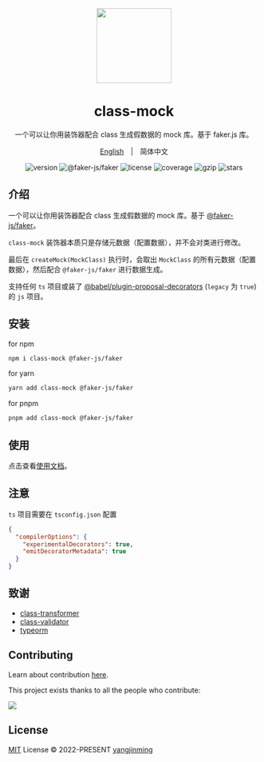 <div align="center">
  <a href="https://vue-superman.vercel.app/">
    <img src="https://vue-superman.vercel.app/images/logo.svg" width="150">
  </a>
  <h1>class-mock</h1>
  <p>一个可以让你用装饰器配合 class 生成假数据的 mock 库。基于 faker.js 库。</p>
  <p>
    <a href="./">English</a>&emsp;|&emsp;<span>简体中文</span>
  </p>
  <p>
    <img src="https://img.shields.io/npm/v/class-mock?style=flat-square" alt="version">
    <img src="https://img.shields.io/npm/dependency-version/class-mock/@faker-js/faker" alt="@faker-js/faker">
    <img src="https://img.shields.io/npm/l/class-mock.svg" alt="license">
    <img src="https://img.shields.io/codecov/c/github/2214962083/vue-superman" alt="coverage">
    <img src="https://img.badgesize.io/https://unpkg.com/class-mock/dist/index.min.umd.js?compression=gzip&label=gzip" alt="gzip" />
    <img src="https://img.shields.io/github/stars/2214962083/vue-superman?style=social" alt="stars">
  </p>
</div>

## 介绍

一个可以让你用装饰器配合 class 生成假数据的 mock 库。基于 [@faker-js/faker](https://github.com/faker-js/faker)。

`class-mock` 装饰器本质只是存储元数据（配置数据），并不会对类进行修改。

最后在 `createMock(MockClass)` 执行时，会取出 `MockClass` 的所有元数据（配置数据），然后配合 `@faker-js/faker` 进行数据生成。

支持任何 `ts` 项目或装了 [@babel/plugin-proposal-decorators](https://babeljs.io/docs/en/babel-plugin-proposal-decorators) (`legacy` 为 `true`) 的 `js` 项目。

## 安装

for npm

```bash
npm i class-mock @faker-js/faker
```

for yarn

```bash
yarn add class-mock @faker-js/faker
```

for pnpm

```bash
pnpm add class-mock @faker-js/faker
```

## 使用

点击查看[使用文档](https://vue-superman.vercel.app/libs/class-mock/)。

## 注意

`ts` 项目需要在 `tsconfig.json` 配置

```json
{
  "compilerOptions": {
    "experimentalDecorators": true,
    "emitDecoratorMetadata": true
  }
}
```

## 致谢

- [class-transformer](https://github.com/typestack/class-transformer)
- [class-validator](https://github.com/typestack/class-validator)
- [typeorm](https://github.com/typeorm/typeorm)

## Contributing

Learn about contribution [here](https://github.com/2214962083/vue-superman/blob/master/CONTRIBUTING.md).

This project exists thanks to all the people who contribute:

<a href="https://github.com/2214962083/vue-superman/graphs/contributors">
  <img src="https://contrib.rocks/image?repo=2214962083/vue-superman" />
</a>

## License

[MIT](https://github.com/2214962083/vue-superman/blob/master/LICENSE) License © 2022-PRESENT [yangjinming](https://github.com/2214962083)

